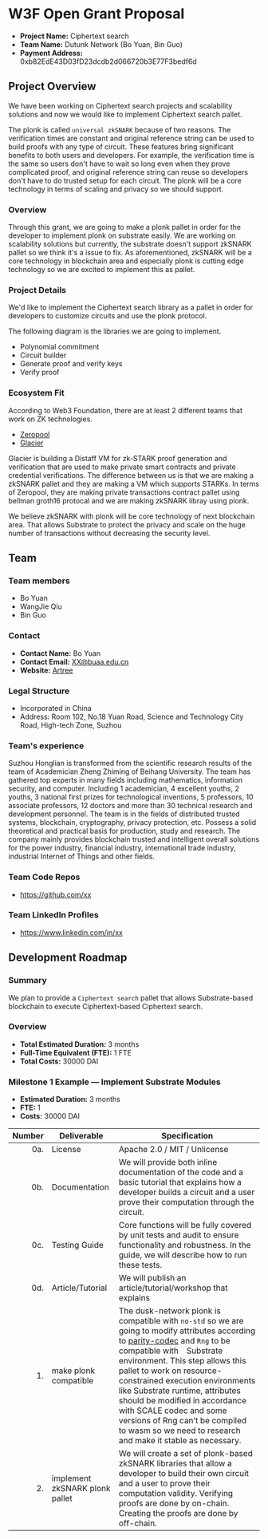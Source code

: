 # W3F Open Grant Proposal

* **Project Name:** Ciphertext search
* **Team Name:** Dutunk Network (Bo Yuan, Bin Guo)
* **Payment Address:** 0xb82EdE43D03fD23dcdb2d066720b3E77F3bedf6d

## Project Overview

We have been working on Ciphertext search projects and scalability solutions and now we would like to implement Ciphertext search pallet.

The plonk is called `universal zkSNARK` because of two reasons. The verification times are constant and original reference string can be used to build proofs with any type of circuit. These features bring significant benefits to both users and developers. For example, the verification time is the same so users don't have to wait so long even when they prove complicated proof, and original reference string can reuse so developers don't have to do trusted setup for each circuit. The plonk will be a core technology in terms of scaling and privacy so we should support.

### Overview

Through this grant, we are going to make a plonk pallet in order for the developer to implement plonk on substrate easily. We are working on scalability solutions but currently, the substrate doesn't support zkSNARK pallet so we think it's a issue to fix. As aforementioned, zkSNARK will be a core technology in blockchain area and especially plonk is cutting edge technology so we are excited to implement this as pallet.

### Project Details

We'd like to implement the Ciphertext search library as a pallet in order for developers to customize circuits and use the plonk protocol.

The following diagram is the libraries we are going to implement.

* Polynomial commitment
* Circuit builder
* Generate proof and verify keys
* Verify proof

### Ecosystem Fit

According to Web3 Foundation, there are at least 2 different teams that work on ZK technologies.
- [Zeropool](https://github.com/zeropoolnetwork)
- [Glacier](https://github.com/gbctech)

Glacier is building a Distaff VM for zk-STARK proof generation and verification that are used to make  private smart contracts and private credential verifications. The difference between us is that we are making a zkSNARK pallet and they are making a VM which supports STARKs. In terms of Zeropool, they are making private transactions contract pallet using bellman groth16 protocal and we are making zkSNARK libray using plonk.

We believe zkSNARK with plonk will be core technology of next blockchain area. That allows Substrate to protect the privacy and scale on the huge number of transactions without decreasing the security level.

## Team

### Team members

* Bo Yuan
* WangJie Qiu
* Bin Guo

### Contact

* **Contact Name:** Bo Yuan
* **Contact Email:** XX@buaa.edu.cn
* **Website:** [Artree](http://www.hongchain.cn/)

### Legal Structure

* Incorporated in China
* Address: Room 102, No.18 Yuan Road, Science and Technology City Road, High-tech Zone, Suzhou

### Team's experience
Suzhou Honglian is transformed from the scientific research results of the team of Academician Zheng Zhiming of Beihang University. The team has gathered top experts in many fields including mathematics, information security, and computer. Including 1 academician, 4 excellent youths, 2 youths, 3 national first prizes for technological inventions, 5 professors, 10 associate professors, 12 doctors and more than 30 technical research and development personnel. The team is in the fields of distributed trusted systems, blockchain, cryptography, privacy protection, etc. Possess a solid theoretical and practical basis for production, study and research.
The company mainly provides blockchain trusted and intelligent overall solutions for the power industry, financial industry, international trade industry, industrial Internet of Things and other fields.

### Team Code Repos

* https://github.com/xx

### Team LinkedIn Profiles

* https://www.linkedin.com/in/xx

## Development Roadmap

### Summary
We plan to provide a `Ciphertext search` pallet that allows Substrate-based blockchain to execute Ciphertext-based Ciphertext search.

### Overview

* **Total Estimated Duration:** 3 months
* **Full-Time Equivalent (FTE):**  1 FTE
* **Total Costs:** 30000 DAI

### Milestone 1 Example — Implement Substrate Modules

* **Estimated Duration:** 3 months
* **FTE:**  1
* **Costs:** 30000 DAI

| Number | Deliverable | Specification |
| -----: | ----------- | ------------- |
| 0a. | License | Apache 2.0 / MIT / Unlicense |
| 0b. | Documentation | We will provide both inline documentation of the code and a basic tutorial that explains how a developer builds a circuit and a user prove their computation through the circuit. |
| 0c. | Testing Guide | Core functions will be fully covered by unit tests and audit to ensure functionality and robustness. In the guide, we will describe how to run these tests. |
| 0d. | Article/Tutorial | We will publish an article/tutorial/workshop that explains
| 1. | make plonk compatible | The dusk-network plonk is compatible with `no-std` so we are going to modify attributes according to [parity-codec](https://github.com/paritytech/parity-scale-codec) and `Rng` to be compatible with　Substrate environment. This step allows this pallet to work on resource-constrained execution environments like Substrate runtime, attributes should be modified in accordance with SCALE codec and some versions of Rng can’t be compiled to wasm so we need to research and make it stable as necessary. |
| 2. | implement zkSNARK plonk pallet | We will create a set of plonk-based zkSNARK libraries that allow a developer to build their own circuit and a user to prove their computation validity. Verifying proofs are done by on-chain. Creating the proofs are done by off-chain. |  
